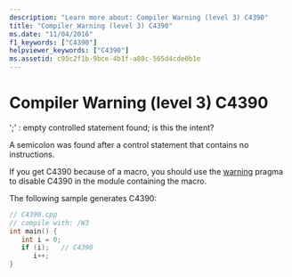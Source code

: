 ```yaml
---
description: "Learn more about: Compiler Warning (level 3) C4390"
title: "Compiler Warning (level 3) C4390"
ms.date: "11/04/2016"
f1_keywords: ["C4390"]
helpviewer_keywords: ["C4390"]
ms.assetid: c95c2f1b-9bce-4b1f-a80c-565d4cde0b1e
---
```

# Compiler Warning (level 3) C4390

';' : empty controlled statement found; is this the intent?

A semicolon was found after a control statement that contains no instructions.

If you get C4390 because of a macro, you should use the [warning](../../preprocessor/warning.md) pragma to disable C4390 in the module containing the macro.

The following sample generates C4390:

```cpp
// C4390.cpp
// compile with: /W3
int main() {
   int i = 0;
   if (i);   // C4390
      i++;
}
```
